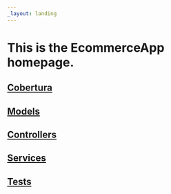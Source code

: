 ```yaml
---
_layout: landing
---
```


# This is the **EcommerceApp** homepage.

## [Cobertura](Cobertura/index.html)

## [Models](docs/EcommerceApp.Api.Models.html)

## [Controllers](docs/EcommerceApp.Api.Controllers.html)

## [Services](docs/EcommerceApp.Api.Services.html)

## [Tests](docs/EcommerceApp.Tests.Tests.html)

